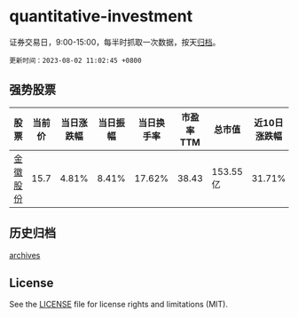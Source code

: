 # quantitative-investment

证券交易日，9:00-15:00，每半时抓取一次数据，按天[归档](archives)。

`更新时间：2023-08-02 11:02:45 +0800`

## 强势股票

|股票|当前价|当日涨跌幅|当日振幅|当日换手率|市盈率TTM|总市值|近10日涨跌幅|
|----|----|----|----|----|----|----|----|
|[金徽股份](https://xueqiu.com/S/SH603132)|15.7|4.81%|8.41%|17.62%|38.43|153.55亿|31.71%|

## 历史归档

[archives](archives)

## License

See the [LICENSE](LICENSE) file for license rights and limitations (MIT).